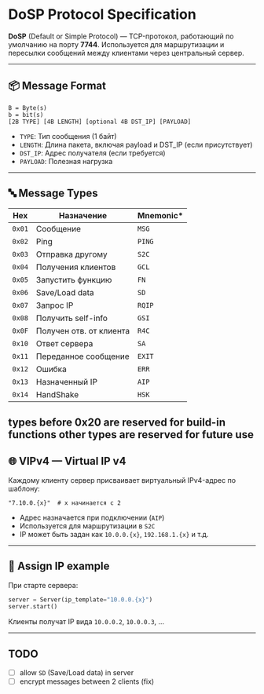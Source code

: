 # DoSP Protocol Specification

**DoSP** (Default or Simple Protocol) — TCP-протокол, работающий по умолчанию на порту **7744**. Используется для маршрутизации и пересылки сообщений между клиентами через центральный сервер.

---

## 📦 Message Format

```
B = Byte(s)
b = bit(s)  
[2B TYPE] [4B LENGTH] [optional 4B DST_IP] [PAYLOAD]
````

- `TYPE`: Тип сообщения (1 байт)
- `LENGTH`: Длина пакета, включая payload и DST_IP (если присутствует)
- `DST_IP`: Адрес получателя (если требуется)
- `PAYLOAD`: Полезная нагрузка

---

## 🔤 Message Types

| Hex    | Назначение              | Mnemonic* |
|--------|-------------------------|-----------|
| `0x01` | Сообщение               | `MSG`     |
| `0x02` | Ping                    | `PING`    |
| `0x03` | Отправка другому        | `S2C`     |
| `0x04` | Получения клиентов      | `GCL`     |
| `0x05` | Запустить функцию       | `FN`      |
| `0x06` | Save/Load data          | `SD`      |
| `0x07` | Запрос IP               | `RQIP`    |
| `0x08` | Получить self-info      | `GSI`     |
| `0x0F` | Получен отв. от клиента | `R4C`     |
| `0x10` | Ответ сервера           | `SA`      |
| `0x11` | Переданное сообщение    | `EXIT`    |
| `0x12` | Ошибка                  | `ERR`     |
| `0x13` | Назначенный IP          | `AIP`     |
| `0x14` | HandShake               | `HSK`     |

types before 0x20 are reserved for build-in functions
other types are reserved for future use
---

## 🌐 VIPv4 — Virtual IP v4

Каждому клиенту сервер присваивает виртуальный IPv4-адрес по шаблону:

`"7.10.0.{x}"  # x начинается с 2`

* Адрес назначается при подключении (`AIP`)
* Используется для маршрутизации в `S2C`
* IP может быть задан как `10.0.0.{x}`, `192.168.1.{x}` и т.д.

---

## 🧠 Assign IP example

При старте сервера:

```python
server = Server(ip_template="10.0.0.{x}")
server.start()
```

Клиенты получат IP вида `10.0.0.2`, `10.0.0.3`, …

---

## TODO

- [ ] allow `SD` (Save/Load data) in server
- [ ] encrypt messages between 2 clients (fix)